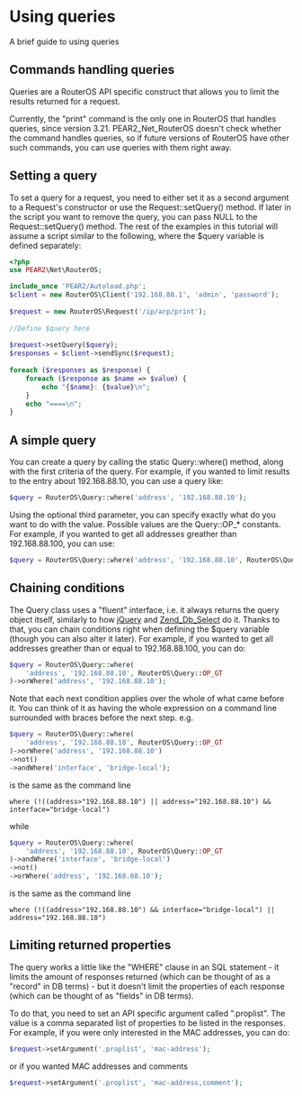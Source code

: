 # Using queries
A brief guide to using queries

## Commands handling queries
Queries are a RouterOS API specific construct that allows you to limit the results returned for a request.

Currently, the "print" command is the only one in RouterOS that handles queries, since version 3.21. PEAR2_Net_RouterOS doesn't check whether the command handles queries, so if future versions of RouterOS have other such commands, you can use queries with them right away.

## Setting a query
To set a query for a request, you need to either set it as a second argument to a Request's constructor or use the Request::setQuery() method. If later in the script you want to remove the query, you can pass NULL to the Request::setQuery() method. The rest of the examples in this tutorial will assume a script similar to the following, where the $query variable is defined separately:

```php
<?php
use PEAR2\Net\RouterOS;

include_once 'PEAR2/Autoload.php';
$client = new RouterOS\Client('192.168.88.1', 'admin', 'password');
 
$request = new RouterOS\Request('/ip/arp/print');
 
//Define $query here
 
$request->setQuery($query);
$responses = $client->sendSync($request);
 
foreach ($responses as $response) {
    foreach ($response as $name => $value) {
        echo "{$name}: {$value}\n";
    }
    echo "====\n";
}
```

## A simple query
You can create a query by calling the static Query::where() method, along with the first criteria of the query. For example, if you wanted to limit results to the entry about 192.168.88.10, you can use a query like:

```php
$query = RouterOS\Query::where('address', '192.168.88.10');
```

Using the optional third parameter, you can specify exactly what do you want to do with the value. Possible values are the Query::OP_* constants. For example, if you wanted to get all addresses greather than 192.168.88.100, you can use:

```php
$query = RouterOS\Query::where('address', '192.168.88.10', RouterOS\Query::OP_GT);
```

## Chaining conditions
The Query class uses a "fluent" interface, i.e. it always returns the query object itself, similarly to how [jQuery](http://jquery.com) and [Zend_Db_Select](http://framework.zend.com/manual/en/zend.db.select.html) do it. Thanks to that, you can chain conditions right when defining the $query variable (though you can also alter it later). For example, if you wanted to get all addresses greather than or equal to 192.168.88.100, you can do:

```php
$query = RouterOS\Query::where(
    'address', '192.168.88.10', RouterOS\Query::OP_GT
)->orWhere('address', '192.168.88.10');
```

Note that each next condition applies over the whole of what came before it. You can think of it as having the whole expression on a command line surrounded with braces before the next step. e.g.

```php
$query = RouterOS\Query::where(
    'address', '192.168.88.10', RouterOS\Query::OP_GT
)->orWhere('address', '192.168.88.10')
->not()
->andWhere('interface', 'bridge-local');
```

is the same as the command line

```
where (!((address>"192.168.88.10") || address="192.168.88.10") && interface="bridge-local")
```

while

```php
$query = RouterOS\Query::where(
    'address', '192.168.88.10', RouterOS\Query::OP_GT
)->andWhere('interface', 'bridge-local')
->not()
->orWhere('address', '192.168.88.10');
```

is the same as the command line

```
where (!((address>"192.168.88.10") && interface="bridge-local") || address="192.168.88.10")
```

## Limiting returned properties
The query works a little like the "WHERE" clause in an SQL statement - it limits the amount of responses returned (which can be thought of as a "record" in DB terms) - but it doesn't limit the properties of each response (which can be thought of as "fields" in DB terms).

To do that, you need to set an API specific argument called ".proplist". The value is a comma separated list of properties to be listed in the responses. For example, if you were only interested in the MAC addresses, you can do:

```php
$request->setArgument('.proplist', 'mac-address');
```

or if you wanted MAC addresses and comments

```php
$request->setArgument('.proplist', 'mac-address,comment');
```

